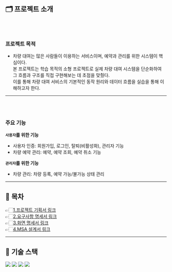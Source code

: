 

## 🗂️ 프로젝트 소개

<br></br>
### 프로젝트 목적
- 차량 대여는 많은 사람들이 이용하는 서비스이며, 예약과 관리를 위한 시스템이 핵심이다.  
본 프로젝트는 학습 목적의 소형 프로젝트로 실제 차량 대여 시스템을 단순화하여  
그 흐름과 구조를 직접 구현해보는 데 초점을 맞췄다.  
이를 통해 차량 대여 서비스의 기본적인 동작 원리와 데이터 흐름을 실습을 통해 이해하고자 한다.

***************


<br></br>
### 주요 기능
**`사용자`를 위한 기능**
- 사용자 인증: 회원가입, 로그인, 탈퇴(비활성화), 관리자 기능
- 차량 예약 관리: 예약, 예약 조회, 예약 취소 기능

**`관리자`를 위한 기능**
- 차량 관리: 차량 등록, 예약 가능/불가능 상태 관리
***************


## 📑 목차



👉🏻[1.프로젝트 기획서 링크](https://github.com/project-team35/project_team3/blob/main/document/1.%20%ED%94%84%EB%A1%9C%EC%A0%9D%ED%8A%B8%20%EA%B8%B0%ED%9A%8D%EC%84%9C%20/1.%20%ED%94%84%EB%A1%9C%EC%A0%9D%ED%8A%B8%20%EA%B8%B0%ED%9A%8D%EC%84%9C.md)   
👉🏻[2.요구사항 명세서 링크](https://github.com/project-team35/project_team3/blob/main/document/2.%20%EC%9A%94%EA%B5%AC%EC%82%AC%ED%95%AD%20%EB%AA%85%EC%84%B8%EC%84%9C/2.%20%20%EC%9A%94%EA%B5%AC%EC%82%AC%ED%95%AD%20%EB%AA%85%EC%84%B8%EC%84%9C.md)   
👉🏻[3.화면 명세서 링크](https://github.com/project-team35/project_team3/blob/main/document/3.%20%ED%99%94%EB%A9%B4%20%EB%AA%85%EC%84%B8%EC%84%9C%20Markdown/3.%20%ED%99%94%EB%A9%B4%EB%AA%85%EC%84%B8%EC%84%9C%20%26%20%EC%8A%A4%ED%86%A0%EB%A6%AC%EB%B3%B4%EB%93%9C.MD)   
👉🏻[4.MSA 설계서 링크](https://github.com/project-team35/project_team3/blob/main/document/4.%20MSA%20%EC%84%A4%EA%B3%84%EC%84%9C.md)   


***************


## 🚀 기술 스택

<div align=left> 
  <img src="https://img.shields.io/badge/java-007396?style=for-the-badge&logo=java&logoColor=white"> 
  <img src="https://img.shields.io/badge/oracle-F80000?style=for-the-badge&logo=oracle&logoColor=white"> 
  <img src="https://img.shields.io/badge/github-181717?style=for-the-badge&logo=github&logoColor=white">
  <img src="https://img.shields.io/badge/git-F05032?style=for-the-badge&logo=git&logoColor=white">
</div>
